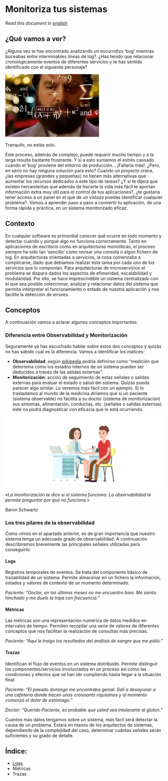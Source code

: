 # Monitoriza tus sistemas

*Read this document in [english](https://github.com/peterm85/monitoring/README_en.md)*

## ¿Qué vamos a ver?

¿Alguna vez te has encontrado analizando un escurridizo ‘bug’ mientras buceabas entre interminables líneas de log?. ¿Has tenido que relacionar cronológicamente eventos de diferentes servicios y te has sentido identificado con el siguiente personaje?

<img src="doc/thinking.jpg" alt="Thinking"/>

Tranquilo, no estás solo.

Este proceso, además de complejo, puede requerir mucho tiempo y a la larga resulta bastante frustrante. Y si a esto sumamos el estrés causado cuando el ‘bug’ proviene del entorno de producción... ¡Faltaría más!.
¿Pero, en serio no hay ninguna solución para esto? Cuando un proyecto crece, ¿las empresas (grandes y pequeñas) no tienen más alternativas que aumentar los recursos dedicados a este tipo de tareas?
¿Y si te dijera que existen herramientas que además de hacerte la vida más fácil te aportan información extra muy útil para el control de tus aplicaciones?, ¿te gustaría tener acceso a un panel en el que de un vistazo puedas identificar cualquier problema?. Vamos a aprender paso a paso a convertir tu aplicación, de una forma rápida y práctica, en un sistema monitorizado eficaz.

## Contexto

En cualquier software es primordial conocer qué ocurre en todo momento y detectar cuándo y porqué algo no funciona correctamente. Tanto en aplicaciones de escritorio como en arquitecturas monolíticas, el proceso siempre ha sido tan ‘sencillo’ como revisar una consola o algún fichero de log. En arquitecturas orientadas a servicios, la cosa comenzaba a complicarse, dado que debíamos realizar esta tarea por cada uno de los servicios que lo componían. Para arquitecturas de microservicios el problema se dispara dados los aspectos de efimeridad, escalabilidad y modularidad. Por ello, se hace imprescindible un sistema centralizado con el que sea posible coleccionar, analizar y relacionar datos del sistema que permita interpretar el funcionamiento o estado de nuestra aplicación y nos facilite la detección de errores.

## Conceptos

A continuación vamos a aclarar algunos conceptos importantes:

### Diferencia entre Observabilidad y Monitorización

Seguramente ya has escuchado hablar sobre estos dos conceptos y quizás no has sabido cuál es la diferencia. Vamos a identificar los matices:
- **Observabilidad**: según [wikipedia](https://es.wikipedia.org/wiki/Observabilidad) podría definirse como “medición que determina cómo los estados internos de un sistema pueden ser deducidos a través de las salidas externas”.
- **Monitorización**: acción de seguimiento de estas señales o salidas externas para evaluar el estado o salud del sistema.
Quizás pueda parecer algo similar. Lo veremos más fácil con un ejemplo. Si lo trasladamos al mundo de la medicina diríamos que si un paciente (sistema observable) no facilita a su doctor (sistema de monitorización) sus síntomas, alimentación, conductas, etc. (señales o salidas externas) éste no podrá diagnosticar con eficacia qué le está ocurriendo.

<img src="doc/doctor.png" alt="Doctor"/>

*«La monitorización te dice si el sistema funciona. La observabilidad te permite preguntar por qué no funciona.»*

Baron Schwartz

### Los tres pilares de la observabilidad
Como vimos en el apartado anterior, es de gran importancia que nuestro sistema tenga un adecuado grado de observabilidad. A continuación describiremos brevemente las principales señales utilizadas para conseguirlo:

#### Logs
Registros temporales de eventos. Se trata del componente básico de trazabilidad de un sistema. Permite almacenar en un fichero la información, estados y valores de contexto de un momento determinado.

*Paciente: “Doctor, en los últimos meses no me encuentro bien. Me siento hinchado y me duele la tripa con frecuencia.”*

#### Métricas
Las métricas son una representación numérica de datos medidos en intervalos de tiempo. Permiten recopilar una serie de valores de diferentes conceptos que nos facilitan la realización de consultas más precisas.

*Paciente: “Aquí le traigo los resultados del análisis de sangre que me pidió.”*

#### Trazas
Identifican el flujo de eventos en un sistema distribuido. Permite distinguir los componentes/servicios involucrados en un proceso así como las condiciones y efectos que se han ido cumpliendo hasta llegar a la situación final.

*Paciente: “El pasado domingo me encontraba genial. Salí a desayunar a una cafetería donde hacen unos croissants riquísimos y al momento comenzó el dolor de estómago.”*

*Doctor: “Querido Paciente, es probable que usted sea intolerante al gluten.”*

Cuantos más datos tengamos sobre un sistema, más fácil será detectar la causa de un problema. Estará en manos de los arquitectos de sistemas, dependiendo de la complejidad del caso, determinar cuántas señales serán suficientes y su grado de detalle. 

## Índice:

- [Logs](https://github.com/peterm85/monitoring/logging#README.md)
- Métricas
- Trazas

